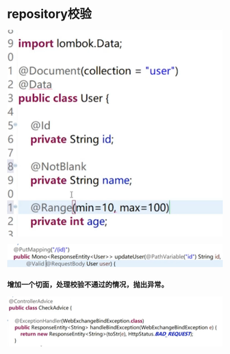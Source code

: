 # repository校验

![](../.gitbook/assets/image%20%28386%29.png)

![](../.gitbook/assets/image%20%28393%29.png)

### 增加一个切面，处理校验不通过的情况，抛出异常。



![](../.gitbook/assets/image%20%28425%29.png)


